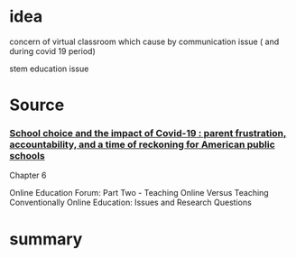  # idea
concern of virtual classroom which cause by communication issue ( and during covid 19 period)

stem education issue
# Source 
### [School choice and the impact of Covid-19 : parent frustration, accountability, and a time of reckoning for American public schools](https://poly-flvc.primo.exlibrisgroup.com/discovery/fulldisplay?docid=alma99379712176506573&context=L&vid=01FALSC_POLY:POLY&lang=en&adaptor=Local%20Search%20Engine&tab=LibraryCatalog&query=any%2Ccontains%2Conline%20education%20issue%2CAND&query=any%2Ccontains%2Ccovid%2CAND&mode=advanced&pfilter=lang%2Cexact%2Ceng%2CAND&offset=0&pcAvailability=true)

Chapter 6


Online Education Forum: Part Two - Teaching Online Versus Teaching Conventionally
Online Education: Issues and Research Questions
# summary
